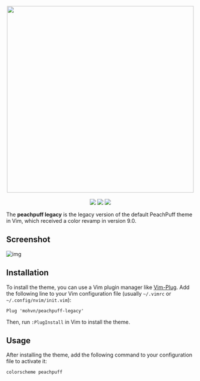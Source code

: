 <p align="center">
    <a href="https://github.com/mohvn/peachpuff-legacy/">
        <img src="https://i.imgur.com/g2YBU7S.png" width="500"></a>
    <br><br>
    <a href="https://www.vim.org/"><img src="https://img.shields.io/badge/vim-019733.svg?style=flat&logo=Vim&logoColor=white"></a>
    <a href="https://www.gnu.org/software/bash/"><img src="https://img.shields.io/badge/bash-%23121011.svg?style=flat&logo=gnu-bash&logoColor=white"></a>
    <a href="https://github.com/junegunn/vim-plug"><img src="https://img.shields.io/badge/vim_plug-019733.svg?style=flat&logo=Vim&logoColor=white"></a>
</p>

The **peachpuff legacy** is the legacy version of the default PeachPuff theme in Vim, which received a color revamp in version 9.0. 

## Screenshot
![img](https://i.imgur.com/xnAWaXP.png)

## Installation
To install the theme, you can use a Vim plugin manager like [Vim-Plug](https://github.com/junegunn/vim-plug). Add the following line to your Vim configuration file (usually `~/.vimrc` or `~/.config/nvim/init.vim`):

```vim
Plug 'mohvn/peachpuff-legacy'
```
Then, run `:PlugInstall` in Vim to install the theme.

## Usage
After installing the theme, add the following command to your configuration file to activate it:
```vim
colorscheme peachpuff
```

